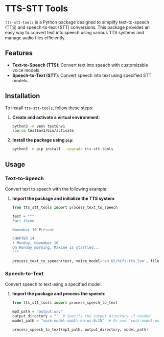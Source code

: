# TTS-STT Tools

`tts-stt-tools` is a Python package designed to simplify text-to-speech (TTS) and speech-to-text (STT) conversions. This package provides an easy way to convert text into speech using various TTS systems and manage audio files efficiently.

## Features

- **Text-to-Speech (TTS)**: Convert text into speech with customizable voice models.
- **Speech-to-Text (STT)**: Convert speech into text using specified STT models.

## Installation

To install `tts-stt-tools`, follow these steps:

1. **Create and activate a virtual environment**:

    ```bash
    python3 -m venv testEnv1
    source testEnv1/bin/activate
    ```

2. **Install the package using `pip`**:

    ```bash
    python3 -m pip install --upgrade tts-stt-tools
    ```

## Usage

### Text-to-Speech

Convert text to speech with the following example:

1. **Import the package and initialize the TTS system**:

    ```python
    from tts_stt_tools import process_text_to_speech

    text = """
    Part three

    November 10–Present

    CHAPTER 14
    • Monday, November 10
    On Monday morning, Maxine is startled...
    """

    process_text_to_speech(text, voice_model='en_US/hifi-tts_low', filename='output.wav')
    ```

### Speech-to-Text

Convert speech to text using a specified model:

1. **Import the package and process the speech**:

    ```python
    from tts_stt_tools import process_speech_to_text

    mp3_path = "output.wav"
    output_directory = ""  # Specify the output directory if needed
    model_path = "vosk-model-small-en-us-0.15"  # Or use "vosk-model-en-us-0.42-gigaspeech"

    process_speech_to_text(mp3_path, output_directory, model_path)
    ```
